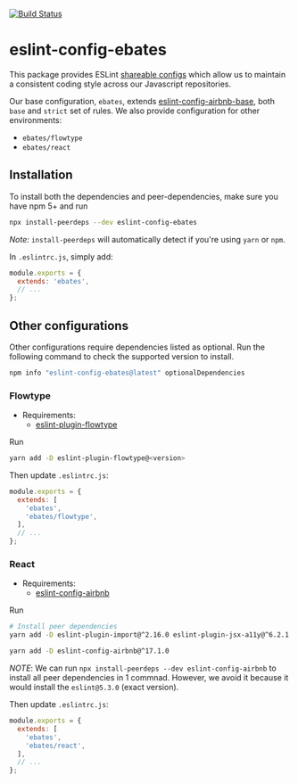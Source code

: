 [![Build Status](https://travis-ci.org/ebates-inc/eslint-config.svg?branch=master)](https://travis-ci.org/ebates-inc/eslint-config)

# eslint-config-ebates

This package provides ESLint [shareable configs](https://eslint.org/docs/developer-guide/shareable-configs) which allow us to
maintain a consistent coding style across our Javascript repositories.

Our base configuration, `ebates`, extends [eslint-config-airbnb-base](https://github.com/airbnb/javascript/tree/master/packages/eslint-config-airbnb-base), both `base` and `strict` set of rules.
We also provide configuration for other environments:
- `ebates/flowtype`
- `ebates/react`

## Installation

To install both the dependencies and peer-dependencies, make sure you have npm 5+
and run

```bash
npx install-peerdeps --dev eslint-config-ebates
```

*Note:* `install-peerdeps` will automatically detect if you're using `yarn` or `npm`.

In `.eslintrc.js`, simply add:
```js
module.exports = {
  extends: 'ebates',
  // ...
};
```

## Other configurations

Other configurations require dependencies listed as optional. Run the
following command to check the supported version to install.
```bash
npm info "eslint-config-ebates@latest" optionalDependencies
```

### Flowtype

- Requirements:
    + [eslint-plugin-flowtype](https://github.com/gajus/eslint-plugin-flowtype)

Run
```bash
yarn add -D eslint-plugin-flowtype@<version>
```

Then update `.eslintrc.js`:
```js
module.exports = {
  extends: [
    'ebates',
    'ebates/flowtype',
  ],
  // ...
};
```

### React

- Requirements:
    + [eslint-config-airbnb](https://github.com/airbnb/javascript/tree/master/packages/eslint-config-airbnb)

Run
```bash
# Install peer dependencies
yarn add -D eslint-plugin-import@^2.16.0 eslint-plugin-jsx-a11y@^6.2.1 eslint-plugin-react@^6.2.1

yarn add -D eslint-config-airbnb@^17.1.0
```

*NOTE*: We can run `npx install-peerdeps --dev eslint-config-airbnb` to install all peer dependencies
in 1 commnad. However, we avoid it because it would install the `eslint@5.3.0` (exact version).

Then update `.eslintrc.js`:
```js
module.exports = {
  extends: [
    'ebates',
    'ebates/react',
  ],
  // ...
};
```
